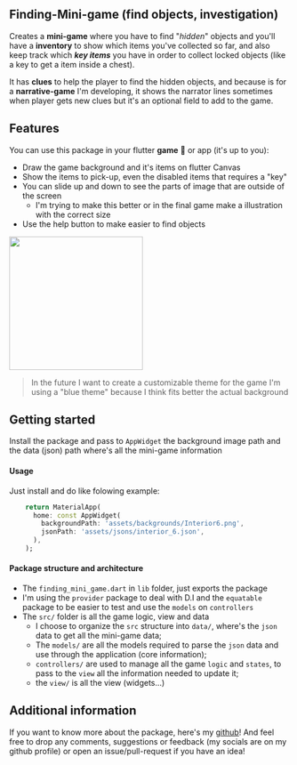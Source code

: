 <!-- 
This README describes the package. If you publish this package to pub.dev,
this README's contents appear on the landing page for your package.

For information about how to write a good package README, see the guide for
[writing package pages](https://dart.dev/guides/libraries/writing-package-pages). 

For general information about developing packages, see the Dart guide for
[creating packages](https://dart.dev/guides/libraries/create-library-packages)
and the Flutter guide for
[developing packages and plugins](https://flutter.dev/developing-packages). 
-->

## Finding-Mini-game (find objects, investigation)

Creates a **mini-game** where you have to find "*hidden*" objects and you'll have a **inventory** to show which items you've collected so far, and also keep track which ***key items*** you have in order to collect locked objects (like a key to get a item inside a chest). 

It has **clues** to help the player to find the hidden objects, and because is for a **narrative-game** I'm developing, it shows the narrator lines sometimes when player gets new clues but it's an optional field to add to the game.

## Features
You can use this package in your flutter **game** 👀 or app (it's up to you): 

- Draw the game background and it's items on flutter Canvas
- Show the items to pick-up, even the disabled items that requires a "key"
- You can slide up and down to see the parts of image that are outside of the screen
  - I'm trying to make this better or in the final game make a illustration with the correct size
- Use the help button to make easier to find objects

<img src="assets/miniGameDemo.gif" style="height: 240px" />
    
   > In the future I want to create a customizable theme for the game
    I'm using a "blue theme" because I think fits better the actual background

## Getting started

Install the package and pass to `AppWidget` the background image path and the data (json) path where's all the mini-game information

#### Usage

Just install and do like folowing example:

```dart
    return MaterialApp(
      home: const AppWidget(
        backgroundPath: 'assets/backgrounds/Interior6.png',
        jsonPath: 'assets/jsons/interior_6.json',
      ),
    );
```

#### Package structure and architecture
- The `finding_mini_game.dart` in `lib` folder, just exports the package
- I'm using the `provider` package to deal with D.I and the `equatable` package to be easier to test and use the `models` on `controllers`
- The `src/` folder is all the game logic, view and data
  - I choose to organize the `src` structure into `data/`, where's the `json` data to get all the mini-game data; 
  - The `models/` are all the models required to parse the `json` data and use through the application (core information); 
  - `controllers/` are used to manage all the game `logic` and `states`, to pass to the `view` all the information needed to update it; 
  - the `view/` is all the view (widgets...)

## Additional information

If you want to know more about the package, here's my [github](https://github.com/murilinhoPs)! And feel free to drop any comments, suggestions or feedback (my socials are on my github profile) or open an issue/pull-request if you have an idea!
